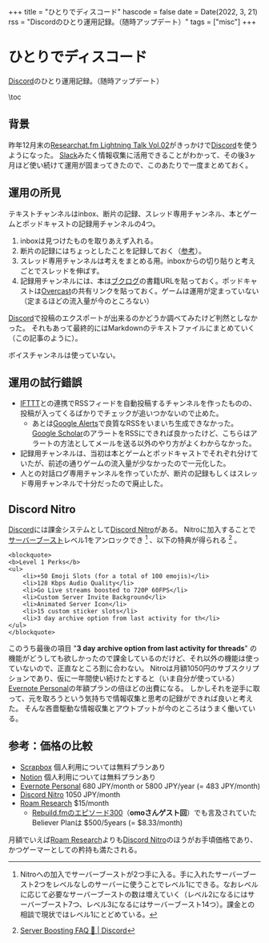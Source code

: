 +++
title = "ひとりでディスコード"
hascode = false
date = Date(2022, 3, 21)
rss = "Discordのひとり運用記録。（随時アップデート）"
tags = ["misc"]
+++

# ひとりでディスコード

[Discord](https://discord.com/)のひとり運用記録。（随時アップデート）

\toc

## 背景

昨年12月末の[Researchat.fm Lightning Talk Vol.02](https://researchat.fm/blog/11/)がきっかけで[Discord](https://discord.com/)を使うようになった。
[Slack](https://slack.com/intl/ja-jp/)みたく情報収集に活用できることがわかって、その後3ヶ月ほど使い続けて運用が固まってきたので、このあたりで一度まとめておく。

## 運用の所見

テキストチャンネルはinbox、断片の記録、スレッド専用チャンネル、本とゲームとポッドキャストの記録用チャンネルの4つ。

1. inboxは見つけたものを取りあえず入れる。
1. 断片の記録にはちょっとしたことを記録しておく（[参考](https://anemone.dodgson.org/2019/04/18/fragments-1/)）。
1. スレッド専用チャンネルは考えをまとめる用。inboxからの切り貼りと考えごとでスレッドを伸ばす。
1. 記録用チャンネルには、本は[ブクログ](https://booklog.jp/)の書籍URLを貼っておく。ポッドキャストは[Overcast](https://overcast.fm/)の共有リンクを貼っておく。ゲームは運用が定まっていない（定まるほどの流入量が今のところない）

[Discord](https://discord.com/)で投稿のエクスポートが出来るのかどうか調べてみたけど判然としなかった。
それもあって最終的にはMarkdownのテキストファイルにまとめていく（この記事のように）。

ボイスチャンネルは使っていない。

## 運用の試行錯誤

- [IFTTT](https://ifttt.com/)との連携でRSSフィードを自動投稿するチャンネルを作ったものの、投稿が入ってくるばかりでチェックが追いつかないので止めた。
  - あとは[Google Alerts](https://www.google.com/alerts)で良質なRSSをいまいち生成できなかった。[Google Scholar](https://scholar.google.com/)のアラートをRSSにできれば良かったけど、こちらはアラートの方法としてメールを送る以外のやり方がよくわからなかった。
- 記録用チャンネルは、当初は本とゲームとポッドキャストでそれぞれ分けていたが、前述の通りゲームの流入量が少なかったので一元化した。
- 人との対話ログ専用チャンネルを作っていたが、断片の記録もしくはスレッド専用チャンネルで十分だったので廃止した。

## Discord Nitro

[Discord](https://discord.com/)には課金システムとして[Discord Nitro](https://support.discord.com/hc/ja/articles/115000435108-Discord-Nitro-Classic-Nitro)がある。
Nitroに加入することで[サーバーブースト](https://support.discord.com/hc/ja/articles/360028038352-%E3%82%B5%E3%83%BC%E3%83%90%E3%83%BC%E3%83%96%E3%83%BC%E3%82%B9%E3%83%88-)レベル1をアンロックでき [^1] 、以下の特典が得られる [^2] 。

~~~
<blockquote>
<b>Level 1 Perks</b>
<ul>
    <li>+50 Emoji Slots (for a total of 100 emojis)</li>
    <li>128 Kbps Audio Quality</li>
    <li>Go Live streams boosted to 720P 60FPS</li>
    <li>Custom Server Invite Background</li>
    <li>Animated Server Icon</li>
    <li>15 custom sticker slots</li>
    <li>3 day archive option from last activity for th</li>
</ul>
</blockquote>
~~~

このうち最後の項目 "**3 day archive option from last activity for threads**" の機能がどうしても欲しかったので課金しているのだけど、それ以外の機能は使っていないので、正直なところ割に合わない。
Nitroは月額1050円のサブスクリプションであり、仮に一年間使い続けたとすると（いま自分が使っている）[Evernote Personal](https://evernote.com/compare-plans)の年額プランの倍ほどの出費になる。
しかしそれを逆手に取って、元を取ろうという気持ちで情報収集と思考の記録ができれば良いと考えた。
そんな吝嗇駆動な情報収集とアウトプットが今のところはうまく働いている。

## 参考：価格の比較

- [Scrapbox](https://scrapbox.io/pricing?lang=ja) 個人利用については無料プランあり
- [Notion](https://www.notion.so/ja-jp/pricing) 個人利用については無料プランあり
- [Evernote Personal](https://evernote.com/compare-plans) 680 JPY/month or 5800 JPY/year (= 483 JPY/month)
- [Discord Nitro](https://support.discord.com/hc/ja/articles/115000435108-Discord-Nitro-Classic-Nitro) 1050 JPY/month
- [Roam Research](https://roamresearch.com/) \$15/month
  - [Rebuild.fmのエピソード300](https://rebuild.fm/300/)（**omoさんゲスト回**）でも言及されていたBeliever Planは \$500/5years (= \$8.33/month)

月額でいえば[Roam Research](https://roamresearch.com/)よりも[Discord Nitro](https://support.discord.com/hc/ja/articles/115000435108-Discord-Nitro-Classic-Nitro)のほうがお手頃価格であり、かつゲーマーとしての矜持も満たされる。

[^1]: Nitroへの加入でサーバーブーストが2つ手に入る。手に入れたサーバーブースト2つをレベルなしのサーバーに使うことでレベル1にできる。なおレベルに応じて必要なサーバーブーストの数は増えていく（レベル2になるにはサーバーブースト7つ、レベル3になるにはサーバーブースト14つ）。課金との相談で現状ではレベル1にとどめている。
[^2]: [Server Boosting FAQ 💨 | Discord](https://support.discord.com/hc/en-us/articles/360028038352)
